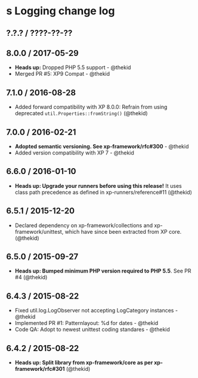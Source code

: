 s Logging change log
==================

## ?.?.? / ????-??-??

## 8.0.0 / 2017-05-29

* **Heads up:** Dropped PHP 5.5 support - @thekid
* Merged PR #5: XP9 Compat - @thekid

## 7.1.0 / 2016-08-28

* Added forward compatibility with XP 8.0.0: Refrain from using deprecated
  `util.Properties::fromString()`
  (@thekid)

## 7.0.0 / 2016-02-21

* **Adopted semantic versioning. See xp-framework/rfc#300** - @thekid 
* Added version compatibility with XP 7 - @thekid

## 6.6.0 / 2016-01-10

* **Heads up: Upgrade your runners before using this release!**
  It uses class path precedence as defined in xp-runners/reference#11
  (@thekid)

## 6.5.1 / 2015-12-20

* Declared dependency on xp-framework/collections and xp-framework/unittest,
  which have since been extracted from XP core.
  (@thekid)

## 6.5.0 / 2015-09-27

* **Heads up: Bumped minimum PHP version required to PHP 5.5**. See PR #4
  (@thekid)

## 6.4.3 / 2015-08-22

* Fixed util.log.LogObserver not accepting LogCategory instances - @thekid
* Implemented PR #1: Patternlayout: %d for dates - @thekid
* Code QA: Adopt to newest unittest coding standares  - @thekid

## 6.4.2 / 2015-08-22

* **Heads up: Split library from xp-framework/core as per xp-framework/rfc#301**
  (@thekid)
